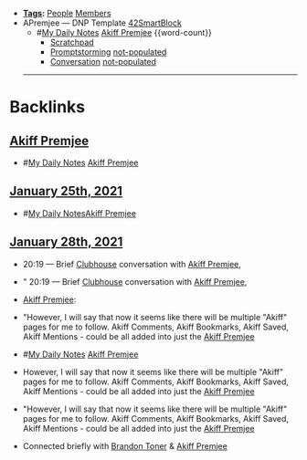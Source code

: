 - **[Tags](<Tags.md>):** [People](<People.md>) [Members](<Members.md>)
- APremjee — DNP Template [42SmartBlock](<42SmartBlock.md>) 
    - #[My Daily Notes](<My Daily Notes.md>) [Akiff Premjee](<Akiff Premjee.md>) {{word-count}}
        - [Scratchpad](<Scratchpad.md>)
        - [Promptstorming](<Promptstorming.md>) [not-populated](<not-populated.md>)
        - [Conversation](<Conversation.md>) [not-populated](<not-populated.md>)
    - ---

# Backlinks
## [Akiff Premjee](<Akiff Premjee.md>)
- #[My Daily Notes](<My Daily Notes.md>) [Akiff Premjee](<Akiff Premjee.md>)

## [January 25th, 2021](<January 25th, 2021.md>)
- #[My Daily Notes](<My Daily Notes.md>)[Akiff Premjee](<Akiff Premjee.md>)

## [January 28th, 2021](<January 28th, 2021.md>)
-  20:19 — Brief [Clubhouse](<Clubhouse.md>) conversation with [Akiff Premjee](<Akiff Premjee.md>),

- " 20:19 — Brief [Clubhouse](<Clubhouse.md>) conversation with [Akiff Premjee](<Akiff Premjee.md>),

- [Akiff Premjee](<Akiff Premjee.md>):

- "However, I will say that now it seems like there will be multiple "Akiff" pages for me to follow. Akiff Comments, Akiff Bookmarks, Akiff Saved, Akiff Mentions - could be all added into just the [Akiff Premjee](<Akiff Premjee.md>)

- #[My Daily Notes](<My Daily Notes.md>) [Akiff Premjee](<Akiff Premjee.md>)

- However, I will say that now it seems like there will be multiple "Akiff" pages for me to follow. Akiff Comments, Akiff Bookmarks, Akiff Saved, Akiff Mentions - could be all added into just the [Akiff Premjee](<Akiff Premjee.md>)

- "However, I will say that now it seems like there will be multiple "Akiff" pages for me to follow. Akiff Comments, Akiff Bookmarks, Akiff Saved, Akiff Mentions - could be all added into just the [Akiff Premjee](<Akiff Premjee.md>)

- Connected briefly with [Brandon Toner](<Brandon Toner.md>) & [Akiff Premjee](<Akiff Premjee.md>)

